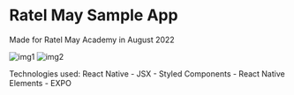 # Ratel May Sample App
Made for Ratel May Academy in August 2022  

![img1](https://user-images.githubusercontent.com/43136060/187490006-0feb5e2e-e41d-46ba-b88d-8eff8ae99b2f.png)
![img2](https://user-images.githubusercontent.com/43136060/187490012-53f02f25-8ad2-4e0f-ac48-a4eb4f73953c.png)


Technologies used: React Native - JSX - Styled Components - React Native Elements - EXPO
